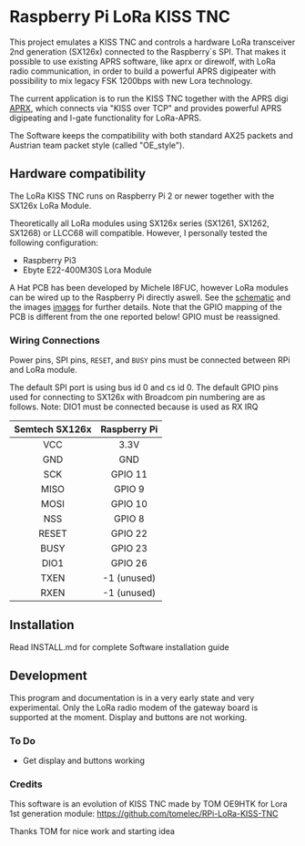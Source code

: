 # Raspberry Pi LoRa KISS TNC

This project emulates a KISS TNC and controls a hardware LoRa transceiver 2nd generation (SX126x)
connected to the Raspberry´s SPI. That makes it possible to use existing APRS
software, like aprx or direwolf, with LoRa radio communication, in order to build a powerful APRS digipeater with possibility
to mix legacy FSK 1200bps with new Lora technology.

The current application is to run the KISS TNC together with the APRS digi [APRX](https://github.com/PhirePhly/aprx), which connects via "KISS over TCP" and provides
powerful APRS digipeating and I-gate functionality for LoRa-APRS.

The Software keeps the compatibility with both standard AX25 packets and Austrian team packet style (called "OE_style").

## Hardware compatibility

The LoRa KISS TNC runs on Raspberry Pi 2 or newer together with the SX126x LoRa Module.

Theoretically all LoRa modules using SX126x series (SX1261, SX1262, SX1268) or LLCC68 will compatible. However, I personally tested the following configuration:
* Raspberry Pi3
* Ebyte E22-400M30S Lora Module

A Hat PCB has been developed by Michele I8FUC, however LoRa modules can be wired up to the Raspberry Pi directly aswell. 
See the [schematic](doc/LoRa_RPi_Companion_2022.pdf) and the images [images](doc/images) for further details.
Note that the GPIO mapping of the PCB is different from the one reported below! GPIO must be reassigned.

### Wiring Connections

Power pins, SPI pins, `RESET`, and `BUSY` pins must be connected between RPi and LoRa module.

The default SPI port is using bus id 0 and cs id 0. The default GPIO pins used for connecting to SX126x with Broadcom pin numbering are as follows.
Note: DIO1 must be connected because is used as RX IRQ

| Semtech SX126x | Raspberry Pi |
| :------------: | :------:|
| VCC | 3.3V |
| GND | GND |
| SCK | GPIO 11 |
| MISO | GPIO 9 |
| MOSI | GPIO 10 |
| NSS | GPIO 8 |
| RESET | GPIO 22 |
| BUSY | GPIO 23|
| DIO1 | GPIO 26 |
| TXEN | -1 (unused) |
| RXEN | -1 (unused) |

## Installation

Read INSTALL.md for complete Software installation guide

## Development

This program and documentation is in a very early state and very experimental.
Only the LoRa radio modem of the gateway board is supported at the moment.
Display and buttons are not working.

### To Do
* Get display and buttons working

### Credits
This software is an evolution of KISS TNC made by TOM OE9HTK for Lora 1st generation module:
https://github.com/tomelec/RPi-LoRa-KISS-TNC

Thanks TOM for nice work and starting idea

